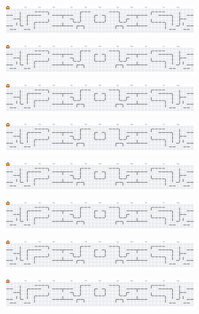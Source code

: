 <picture>
  <source media="(prefers-color-scheme: dark)" srcset="https://raw.githubusercontent.com/Frehitzz/Frehitzz/output/pacman-contribution-graph-dark.svg">
  <source media="(prefers-color-scheme: light)" srcset="https://raw.githubusercontent.com/Frehitzz/Frehitzz/output/pacman-contribution-graph.svg">
  <img alt="pacman contribution graph" src="https://raw.githubusercontent.com/Frehitzz/Frehitzz/output/pacman-contribution-graph.svg">
</picture>

###

<picture>
  <source media="(prefers-color-scheme: dark)" srcset="https://raw.githubusercontent.com/Frehitzz/Frehitzz/output/pacman-contribution-graph-dark.svg">
  <source media="(prefers-color-scheme: light)" srcset="https://raw.githubusercontent.com/Frehitzz/Frehitzz/output/pacman-contribution-graph.svg">
  <img alt="pacman contribution graph" src="https://raw.githubusercontent.com/Frehitzz/Frehitzz/output/pacman-contribution-graph.svg">
</picture>

###

<picture>
  <source media="(prefers-color-scheme: dark)" srcset="https://raw.githubusercontent.com/Frehitzz/Frehitzz/output/pacman-contribution-graph-dark.svg">
  <source media="(prefers-color-scheme: light)" srcset="https://raw.githubusercontent.com/Frehitzz/Frehitzz/output/pacman-contribution-graph.svg">
  <img alt="pacman contribution graph" src="https://raw.githubusercontent.com/Frehitzz/Frehitzz/output/pacman-contribution-graph.svg">
</picture>

###

<picture>
  <source media="(prefers-color-scheme: dark)" srcset="https://raw.githubusercontent.com/Frehitzz/Frehitzz/output/pacman-contribution-graph-dark.svg">
  <source media="(prefers-color-scheme: light)" srcset="https://raw.githubusercontent.com/Frehitzz/Frehitzz/output/pacman-contribution-graph.svg">
  <img alt="pacman contribution graph" src="https://raw.githubusercontent.com/Frehitzz/Frehitzz/output/pacman-contribution-graph.svg">
</picture>

###

<picture>
  <source media="(prefers-color-scheme: dark)" srcset="https://raw.githubusercontent.com/Frehitzz/Frehitzz/output/pacman-contribution-graph-dark.svg">
  <source media="(prefers-color-scheme: light)" srcset="https://raw.githubusercontent.com/Frehitzz/Frehitzz/output/pacman-contribution-graph.svg">
  <img alt="pacman contribution graph" src="https://raw.githubusercontent.com/Frehitzz/Frehitzz/output/pacman-contribution-graph.svg">
</picture>

###

<picture>
  <source media="(prefers-color-scheme: dark)" srcset="https://raw.githubusercontent.com/Frehitzz/Frehitzz/output/pacman-contribution-graph-dark.svg">
  <source media="(prefers-color-scheme: light)" srcset="https://raw.githubusercontent.com/Frehitzz/Frehitzz/output/pacman-contribution-graph.svg">
  <img alt="pacman contribution graph" src="https://raw.githubusercontent.com/Frehitzz/Frehitzz/output/pacman-contribution-graph.svg">
</picture>

###

<picture>
  <source media="(prefers-color-scheme: dark)" srcset="https://raw.githubusercontent.com/Frehitzz/Frehitzz/output/pacman-contribution-graph-dark.svg">
  <source media="(prefers-color-scheme: light)" srcset="https://raw.githubusercontent.com/Frehitzz/Frehitzz/output/pacman-contribution-graph.svg">
  <img alt="pacman contribution graph" src="https://raw.githubusercontent.com/Frehitzz/Frehitzz/output/pacman-contribution-graph.svg">
</picture>

###

<picture>
  <source media="(prefers-color-scheme: dark)" srcset="https://raw.githubusercontent.com/Frehitzz/Frehitzz/output/pacman-contribution-graph-dark.svg">
  <source media="(prefers-color-scheme: light)" srcset="https://raw.githubusercontent.com/Frehitzz/Frehitzz/output/pacman-contribution-graph.svg">
  <img alt="pacman contribution graph" src="https://raw.githubusercontent.com/Frehitzz/Frehitzz/output/pacman-contribution-graph.svg">
</picture>

###
